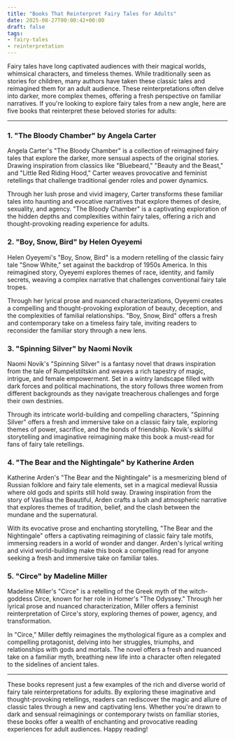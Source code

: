 ```yaml
---
title: "Books That Reinterpret Fairy Tales for Adults"
date: 2025-08-27T00:00:42+00:00
draft: false
tags: 
- fairy-tales
- reinterpretation
---
```


Fairy tales have long captivated audiences with their magical worlds, whimsical characters, and timeless themes. While traditionally seen as stories for children, many authors have taken these classic tales and reimagined them for an adult audience. These reinterpretations often delve into darker, more complex themes, offering a fresh perspective on familiar narratives. If you're looking to explore fairy tales from a new angle, here are five books that reinterpret these beloved stories for adults:

---

### 1. "The Bloody Chamber" by Angela Carter

Angela Carter's "The Bloody Chamber" is a collection of reimagined fairy tales that explore the darker, more sensual aspects of the original stories. Drawing inspiration from classics like "Bluebeard," "Beauty and the Beast," and "Little Red Riding Hood," Carter weaves provocative and feminist retellings that challenge traditional gender roles and power dynamics.

Through her lush prose and vivid imagery, Carter transforms these familiar tales into haunting and evocative narratives that explore themes of desire, sexuality, and agency. "The Bloody Chamber" is a captivating exploration of the hidden depths and complexities within fairy tales, offering a rich and thought-provoking reading experience for adults.

### 2. "Boy, Snow, Bird" by Helen Oyeyemi

Helen Oyeyemi's "Boy, Snow, Bird" is a modern retelling of the classic fairy tale "Snow White," set against the backdrop of 1950s America. In this reimagined story, Oyeyemi explores themes of race, identity, and family secrets, weaving a complex narrative that challenges conventional fairy tale tropes.

Through her lyrical prose and nuanced characterizations, Oyeyemi creates a compelling and thought-provoking exploration of beauty, deception, and the complexities of familial relationships. "Boy, Snow, Bird" offers a fresh and contemporary take on a timeless fairy tale, inviting readers to reconsider the familiar story through a new lens.

### 3. "Spinning Silver" by Naomi Novik

Naomi Novik's "Spinning Silver" is a fantasy novel that draws inspiration from the tale of Rumpelstiltskin and weaves a rich tapestry of magic, intrigue, and female empowerment. Set in a wintry landscape filled with dark forces and political machinations, the story follows three women from different backgrounds as they navigate treacherous challenges and forge their own destinies.

Through its intricate world-building and compelling characters, "Spinning Silver" offers a fresh and immersive take on a classic fairy tale, exploring themes of power, sacrifice, and the bonds of friendship. Novik's skillful storytelling and imaginative reimagining make this book a must-read for fans of fairy tale retellings.

### 4. "The Bear and the Nightingale" by Katherine Arden

Katherine Arden's "The Bear and the Nightingale" is a mesmerizing blend of Russian folklore and fairy tale elements, set in a magical medieval Russia where old gods and spirits still hold sway. Drawing inspiration from the story of Vasilisa the Beautiful, Arden crafts a lush and atmospheric narrative that explores themes of tradition, belief, and the clash between the mundane and the supernatural.

With its evocative prose and enchanting storytelling, "The Bear and the Nightingale" offers a captivating reimagining of classic fairy tale motifs, immersing readers in a world of wonder and danger. Arden's lyrical writing and vivid world-building make this book a compelling read for anyone seeking a fresh and immersive take on familiar tales.

### 5. "Circe" by Madeline Miller

Madeline Miller's "Circe" is a retelling of the Greek myth of the witch-goddess Circe, known for her role in Homer's "The Odyssey." Through her lyrical prose and nuanced characterization, Miller offers a feminist reinterpretation of Circe's story, exploring themes of power, agency, and transformation.

In "Circe," Miller deftly reimagines the mythological figure as a complex and compelling protagonist, delving into her struggles, triumphs, and relationships with gods and mortals. The novel offers a fresh and nuanced take on a familiar myth, breathing new life into a character often relegated to the sidelines of ancient tales.

---

These books represent just a few examples of the rich and diverse world of fairy tale reinterpretations for adults. By exploring these imaginative and thought-provoking retellings, readers can rediscover the magic and allure of classic tales through a new and captivating lens. Whether you're drawn to dark and sensual reimaginings or contemporary twists on familiar stories, these books offer a wealth of enchanting and provocative reading experiences for adult audiences. Happy reading!